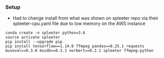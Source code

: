 ### Setup

* Had to change install from what was shown on spleeter repo via their spleeter-cpu.yaml file due to low memory on the AWS instance

```
conda create -n spleeter python=3.6
source activate spleeter
pip install --upgrade pip
pip install tensorflow==1.14.0 ffmpeg pandas==0.25.1 requests museval==0.3.0 musdb==0.3.1 norbert==0.2.1 spleeter ffmpeg-python
```
